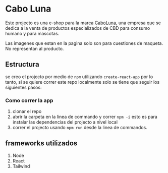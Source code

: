 # Cabo Luna

Este projecto es una e-shop para la marca [CaboLuna](https://final1--coderh-cabo.netlify.app/), una empresa que se dedica a la venta de productos especializados de CBD para consumo humano y para mascotas.

Las imagenes que estan en la pagina solo son para cuestiones de maqueta. No representan al producto.

## Estructura

se creo el projecto por medio de `npm` utilizando `create-react-app` por lo tanto, si se quiere correr este repo localmente solo se tiene que seguir los siguientes pasos:

### Como correr la app

1. clonar el repo
2. abrir la carpeta en la linea de commando y correr `npm -i` esto es para instalar las dependencias del projecto a nivel local
3. correr el projecto usando `npm run` desde la linea de commandos.



## frameworks utilizados
1. Node 
2. React
3. Tailwind


